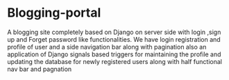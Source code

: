 # Blogging-portal
A blogging site completely based on Django on server side with login ,sign up and Forget password like functionalities. We have login registration and profile of user and a side navigation bar along with pagination also an application of Django signals based triggers for maintaining the profile and updating the database for newly registered users along with half functional nav bar and pagnation
